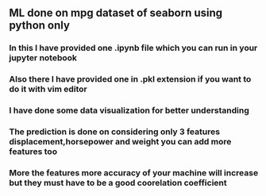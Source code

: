 ## ML done on mpg dataset of seaborn using python only

### In this I have provided one .ipynb file which you can run in your jupyter notebook
### Also there I have provided one in .pkl extension if you want to do it with vim editor
### I have done some data visualization for better understanding
### The prediction is done on considering only 3 features displacement,horsepower and weight you can add more features too
### More the features more accuracy of your machine will increase but they must have to be a good coorelation coefficient 
